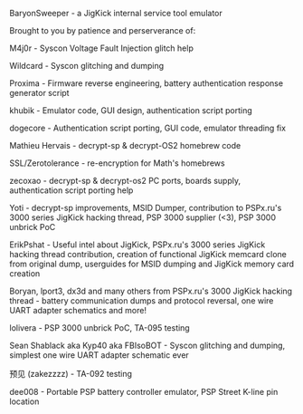 BaryonSweeper - a JigKick internal service tool emulator

Brought to you by patience and perserverance of:

M4j0r - Syscon Voltage Fault Injection glitch help

Wildcard - Syscon glitching and dumping

Proxima - Firmware reverse engineering, battery authentication response generator script

khubik - Emulator code, GUI design, authentication script porting

dogecore - Authentication script porting, GUI code, emulator threading fix

Mathieu Hervais - decrypt-sp & decrypt-OS2 homebrew code

SSL/Zerotolerance - re-encryption for Math's homebrews

zecoxao - decrypt-sp & decrypt-os2 PC ports, boards supply, authentication script porting help

Yoti - decrypt-sp improvements, MSID Dumper, contribution to PSPx.ru's 3000 series JigKick hacking thread, PSP 3000 supplier (<3), PSP 3000 unbrick PoC

ErikPshat - Useful intel about JigKick, PSPx.ru's 3000 series JigKick hacking thread contribution, creation of functional JigKick memcard clone from original dump, userguides for MSID dumping and JigKick memory card creation

Boryan, lport3, dx3d and many others from PSPx.ru's 3000 JigKick hacking thread - battery communication dumps and protocol reversal, one wire UART adapter schematics and more!

lolivera - PSP 3000 unbrick PoC, TA-095 testing

Sean Shablack aka Kyp40 aka FBIsoBOT - Syscon glitching and dumping, simplest one wire UART adapter schematic ever

预见 (zakezzzz) - TA-092 testing

dee008 - Portable PSP battery controller emulator, PSP Street K-line pin location
